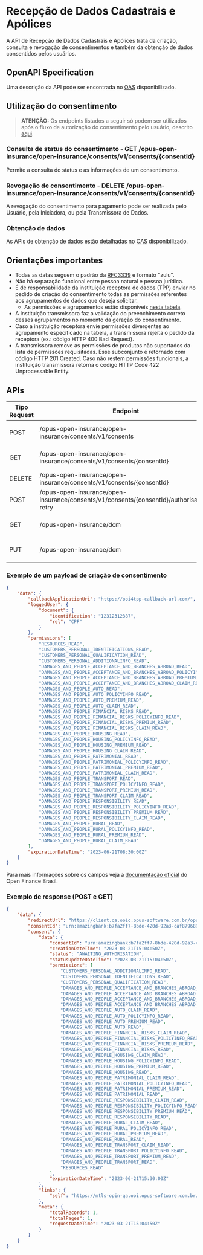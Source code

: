 # Recepção de Dados Cadastrais e Apólices

A API de Recepção de Dados Cadastrais e Apólices trata
da criação, consulta e revogação de consentimentos
e também da obtenção de dados consentidos pelos usuários.

## OpenAPI Specification

Uma descrição da API pode ser encontrada no [OAS](oas-dados.yml) disponibilizado.

## Utilização do consentimento

> **ATENÇÃO:** Os endpoints listados a seguir só podem ser utilizados
após o fluxo de autorização do consentimento pelo usuário, descrito [aqui](../readme.md).

### Consulta de status do consentimento - GET /opus-open-insurance/open-insurance/consents/v1/consents/{consentId}

Permite a consulta do status e as informações de um consentimento.

### Revogação de consentimento - DELETE /opus-open-insurance/open-insurance/consents/v1/consents/{consentId}

A revogação do consentimento para pagamento pode ser realizada pelo Usuário,
pela Iniciadora, ou pela Transmissora de Dados.

### Obtenção de dados

As APIs de obtenção de dados estão detalhadas no [OAS](oas-dados.yml)
disponibilizado.

## Orientações importantes

- Todas as datas seguem o padrão da [RFC3339](https://datatracker.ietf.org/doc/html/rfc3339)
e formato "zulu".
- Não há separação funcional entre pessoa natural e pessoa jurídica.
- É de responsabilidade da instituição receptora de dados (TPP)
enviar no pedido de criação do consentimento
todas as permissões referentes aos agrupamentos de dados
que deseja solicitar.
    - As permissões e agrupamentos estão disponíveis [nesta tabela](./permissions.md).
- A instituição transmissora faz a validação do preenchimento correto desses agrupamentos
no momento da geração do consentimento.
- Caso a instituição receptora envie permissões divergentes ao agrupamento especificado
na tabela, a transmissora rejeita o pedido da receptora
(ex.: código HTTP 400 Bad Request).
- A transmissora remove as permissões de produtos não suportados
da lista de permissões requisitadas.
Esse subconjunto é retornado com código HTTP 201 Created.
Caso não restem permissões funcionais,
a instituição transmissora retorna o código HTTP Code 422 Unprocessable Entity.

## APIs

| Tipo Request   | Endpoint                                                                  | Descrição                                                 | Sucesso  |
| -------------- | ------------------------------------------------------------------------- | --------------------------------------------------------- | -------- |
| POST           | /opus-open-insurance/open-insurance/consents/v1/consents                                 | Criação do consentimento de compartilhamento              | 201      |
| GET            | /opus-open-insurance/open-insurance/consents/v1/consents/{consentId}                     | Obtenção dos dados do consentimento                       | 200      |
| DELETE         | /opus-open-insurance/open-insurance/consents/v1/consents/{consentId}                     | Revogação do consentimento                                | 204      |
| POST           | /opus-open-insurance/open-insurance/consents/v1/consents/{consentId}/authorisation-retry | Nova tentativa de autorização do consentimento            | 200      |
| GET            | /opus-open-insurance/dcm                                                  | Obtenção dos dados de dcm dos brand clients               | 200      |
| PUT            | /opus-open-insurance/dcm                                                  | Atualização dos dados de dcm dos brand clients            | 200      |

### Exemplo de um payload de criação de consentimento

```JSON
{
    "data": {
        "callbackApplicationUri": "https://ooi4tpp-callback-url.com/",
        "loggedUser": {
            "document": {
                "identification": "12312312387",
                "rel": "CPF"
            }
        },
        "permissions": [
            "RESOURCES_READ",
            "CUSTOMERS_PERSONAL_IDENTIFICATIONS_READ",
            "CUSTOMERS_PERSONAL_QUALIFICATION_READ",
            "CUSTOMERS_PERSONAL_ADDITIONALINFO_READ",
            "DAMAGES_AND_PEOPLE_ACCEPTANCE_AND_BRANCHES_ABROAD_READ",
            "DAMAGES_AND_PEOPLE_ACCEPTANCE_AND_BRANCHES_ABROAD_POLICYINFO_READ",
            "DAMAGES_AND_PEOPLE_ACCEPTANCE_AND_BRANCHES_ABROAD_PREMIUM_READ",
            "DAMAGES_AND_PEOPLE_ACCEPTANCE_AND_BRANCHES_ABROAD_CLAIM_READ",
            "DAMAGES_AND_PEOPLE_AUTO_READ",
            "DAMAGES_AND_PEOPLE_AUTO_POLICYINFO_READ",
            "DAMAGES_AND_PEOPLE_AUTO_PREMIUM_READ",
            "DAMAGES_AND_PEOPLE_AUTO_CLAIM_READ",
            "DAMAGES_AND_PEOPLE_FINANCIAL_RISKS_READ",
            "DAMAGES_AND_PEOPLE_FINANCIAL_RISKS_POLICYINFO_READ",
            "DAMAGES_AND_PEOPLE_FINANCIAL_RISKS_PREMIUM_READ",
            "DAMAGES_AND_PEOPLE_FINANCIAL_RISKS_CLAIM_READ",
            "DAMAGES_AND_PEOPLE_HOUSING_READ",
            "DAMAGES_AND_PEOPLE_HOUSING_POLICYINFO_READ",
            "DAMAGES_AND_PEOPLE_HOUSING_PREMIUM_READ",
            "DAMAGES_AND_PEOPLE_HOUSING_CLAIM_READ",
            "DAMAGES_AND_PEOPLE_PATRIMONIAL_READ",
            "DAMAGES_AND_PEOPLE_PATRIMONIAL_POLICYINFO_READ",
            "DAMAGES_AND_PEOPLE_PATRIMONIAL_PREMIUM_READ",
            "DAMAGES_AND_PEOPLE_PATRIMONIAL_CLAIM_READ",
            "DAMAGES_AND_PEOPLE_TRANSPORT_READ",
            "DAMAGES_AND_PEOPLE_TRANSPORT_POLICYINFO_READ",
            "DAMAGES_AND_PEOPLE_TRANSPORT_PREMIUM_READ",
            "DAMAGES_AND_PEOPLE_TRANSPORT_CLAIM_READ",
            "DAMAGES_AND_PEOPLE_RESPONSIBILITY_READ",
            "DAMAGES_AND_PEOPLE_RESPONSIBILITY_POLICYINFO_READ",
            "DAMAGES_AND_PEOPLE_RESPONSIBILITY_PREMIUM_READ",
            "DAMAGES_AND_PEOPLE_RESPONSIBILITY_CLAIM_READ",
            "DAMAGES_AND_PEOPLE_RURAL_READ",
            "DAMAGES_AND_PEOPLE_RURAL_POLICYINFO_READ",
            "DAMAGES_AND_PEOPLE_RURAL_PREMIUM_READ",
            "DAMAGES_AND_PEOPLE_RURAL_CLAIM_READ"
        ],
        "expirationDateTime": "2023-06-21T08:30:00Z"
    }
}
```

Para mais informações sobre os campos veja a [documentação oficial](https://br-openinsurance.github.io/areadesenvolvedor/)
do Open Finance Brasil.

### Exemplo de response (POST e GET)

```JSON
{
    "data": {
        "redirectUrl": "https://client.qa.ooic.opus-software.com.br/opus-open-insurance/consents/redirect-uri/urn:amazingbank:b7fa2ff7-8bde-420d-92a3-caf87968991b",
        "consentId": "urn:amazingbank:b7fa2ff7-8bde-420d-92a3-caf87968991b",
        "consent": {
            "data": {
                "consentId": "urn:amazingbank:b7fa2ff7-8bde-420d-92a3-caf87968991b",
                "creationDateTime": "2023-03-21T15:04:50Z",
                "status": "AWAITING_AUTHORISATION",
                "statusUpdateDateTime": "2023-03-21T15:04:50Z",
                "permissions": [
                    "CUSTOMERS_PERSONAL_ADDITIONALINFO_READ",
                    "CUSTOMERS_PERSONAL_IDENTIFICATIONS_READ",
                    "CUSTOMERS_PERSONAL_QUALIFICATION_READ",
                    "DAMAGES_AND_PEOPLE_ACCEPTANCE_AND_BRANCHES_ABROAD_CLAIM_READ",
                    "DAMAGES_AND_PEOPLE_ACCEPTANCE_AND_BRANCHES_ABROAD_POLICYINFO_READ",
                    "DAMAGES_AND_PEOPLE_ACCEPTANCE_AND_BRANCHES_ABROAD_PREMIUM_READ",
                    "DAMAGES_AND_PEOPLE_ACCEPTANCE_AND_BRANCHES_ABROAD_READ",
                    "DAMAGES_AND_PEOPLE_AUTO_CLAIM_READ",
                    "DAMAGES_AND_PEOPLE_AUTO_POLICYINFO_READ",
                    "DAMAGES_AND_PEOPLE_AUTO_PREMIUM_READ",
                    "DAMAGES_AND_PEOPLE_AUTO_READ",
                    "DAMAGES_AND_PEOPLE_FINANCIAL_RISKS_CLAIM_READ",
                    "DAMAGES_AND_PEOPLE_FINANCIAL_RISKS_POLICYINFO_READ",
                    "DAMAGES_AND_PEOPLE_FINANCIAL_RISKS_PREMIUM_READ",
                    "DAMAGES_AND_PEOPLE_FINANCIAL_RISKS_READ",
                    "DAMAGES_AND_PEOPLE_HOUSING_CLAIM_READ",
                    "DAMAGES_AND_PEOPLE_HOUSING_POLICYINFO_READ",
                    "DAMAGES_AND_PEOPLE_HOUSING_PREMIUM_READ",
                    "DAMAGES_AND_PEOPLE_HOUSING_READ",
                    "DAMAGES_AND_PEOPLE_PATRIMONIAL_CLAIM_READ",
                    "DAMAGES_AND_PEOPLE_PATRIMONIAL_POLICYINFO_READ",
                    "DAMAGES_AND_PEOPLE_PATRIMONIAL_PREMIUM_READ",
                    "DAMAGES_AND_PEOPLE_PATRIMONIAL_READ",
                    "DAMAGES_AND_PEOPLE_RESPONSIBILITY_CLAIM_READ",
                    "DAMAGES_AND_PEOPLE_RESPONSIBILITY_POLICYINFO_READ",
                    "DAMAGES_AND_PEOPLE_RESPONSIBILITY_PREMIUM_READ",
                    "DAMAGES_AND_PEOPLE_RESPONSIBILITY_READ",
                    "DAMAGES_AND_PEOPLE_RURAL_CLAIM_READ",
                    "DAMAGES_AND_PEOPLE_RURAL_POLICYINFO_READ",
                    "DAMAGES_AND_PEOPLE_RURAL_PREMIUM_READ",
                    "DAMAGES_AND_PEOPLE_RURAL_READ",
                    "DAMAGES_AND_PEOPLE_TRANSPORT_CLAIM_READ",
                    "DAMAGES_AND_PEOPLE_TRANSPORT_POLICYINFO_READ",
                    "DAMAGES_AND_PEOPLE_TRANSPORT_PREMIUM_READ",
                    "DAMAGES_AND_PEOPLE_TRANSPORT_READ",
                    "RESOURCES_READ"
                ],
                "expirationDateTime": "2023-06-21T15:30:00Z"
            },
            "links": {
                "self": "https://mtls-opin-qa.ooi.opus-software.com.br/open-insurance/consents/v1/consents/urn:amazingbank:b7fa2ff7-8bde-420d-92a3-caf87968991b"
            },
            "meta": {
                "totalRecords": 1,
                "totalPages": 1,
                "requestDateTime": "2023-03-21T15:04:50Z"
            }
        }
    }
}
```
